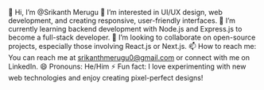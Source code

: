 👋 Hi, I’m @Srikanth Merugu
👀 I’m interested in UI/UX design, web development, and creating responsive, user-friendly interfaces.
🌱 I’m currently learning backend development with Node.js and Express.js to become a full-stack developer.
💞️ I’m looking to collaborate on open-source projects, especially those involving React.js or Next.js.
📫 How to reach me: You can reach me at srikanthmerugu0@gmail.com or connect with me on LinkedIn.
😄 Pronouns: He/Him
⚡ Fun fact: I love experimenting with new web technologies and enjoy creating pixel-perfect designs!

<!---
Srikanthmerugu/Srikanthmerugu is a ✨ special ✨ repository because its `README.md` (this file) appears on your GitHub profile.
You can click the Preview link to take a look at your changes.
--->
